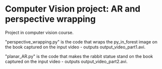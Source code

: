 # Computer Vision project: AR and perspective  wrapping
Project in computer vision course.

"perspective_wrapping.py" is the code that wraps the py_in_forest image on the book captured on the input video - outputs output_video_part1.avi.

"planar_AR.py" is the code that makes the rabbit statue stand on the book captured on the input video - outputs output_video_part2.avi.
